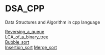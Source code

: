 # DSA_CPP
Data Structures and Algorithm in cpp language


[Reversing_a_queue](Reversing_a_queue.cpp)<br>
[LCA_of_a_binary_tree](LCA_of_Binary_Tree.cpp)<br>
[Bubble_sort](Bubble_sort.cpp)<br>
[Insertion_sort](Insertion_sort.cpp)
[Merge_sort](Merge_sort.cpp)
